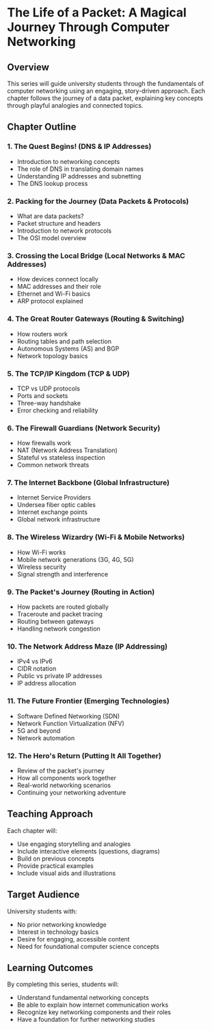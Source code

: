 # The Life of a Packet: A Magical Journey Through Computer Networking

## Overview
This series will guide university students through the fundamentals of computer networking using an engaging, story-driven approach. Each chapter follows the journey of a data packet, explaining key concepts through playful analogies and connected topics.

## Chapter Outline

### 1. The Quest Begins! (DNS & IP Addresses)
- Introduction to networking concepts
- The role of DNS in translating domain names
- Understanding IP addresses and subnetting
- The DNS lookup process

### 2. Packing for the Journey (Data Packets & Protocols)
- What are data packets?
- Packet structure and headers
- Introduction to network protocols
- The OSI model overview

### 3. Crossing the Local Bridge (Local Networks & MAC Addresses)
- How devices connect locally
- MAC addresses and their role
- Ethernet and Wi-Fi basics
- ARP protocol explained

### 4. The Great Router Gateways (Routing & Switching)
- How routers work
- Routing tables and path selection
- Autonomous Systems (AS) and BGP
- Network topology basics

### 5. The TCP/IP Kingdom (TCP & UDP)
- TCP vs UDP protocols
- Ports and sockets
- Three-way handshake
- Error checking and reliability

### 6. The Firewall Guardians (Network Security)
- How firewalls work
- NAT (Network Address Translation)
- Stateful vs stateless inspection
- Common network threats

### 7. The Internet Backbone (Global Infrastructure)
- Internet Service Providers
- Undersea fiber optic cables
- Internet exchange points
- Global network infrastructure

### 8. The Wireless Wizardry (Wi-Fi & Mobile Networks)
- How Wi-Fi works
- Mobile network generations (3G, 4G, 5G)
- Wireless security
- Signal strength and interference

### 9. The Packet's Journey (Routing in Action)
- How packets are routed globally
- Traceroute and packet tracing
- Routing between gateways
- Handling network congestion

### 10. The Network Address Maze (IP Addressing)
- IPv4 vs IPv6
- CIDR notation
- Public vs private IP addresses
- IP address allocation

### 11. The Future Frontier (Emerging Technologies)
- Software Defined Networking (SDN)
- Network Function Virtualization (NFV)
- 5G and beyond
- Network automation

### 12. The Hero's Return (Putting It All Together)
- Review of the packet's journey
- How all components work together
- Real-world networking scenarios
- Continuing your networking adventure

## Teaching Approach
Each chapter will:
- Use engaging storytelling and analogies
- Include interactive elements (questions, diagrams)
- Build on previous concepts
- Provide practical examples
- Include visual aids and illustrations

## Target Audience
University students with:
- No prior networking knowledge
- Interest in technology basics
- Desire for engaging, accessible content
- Need for foundational computer science concepts

## Learning Outcomes
By completing this series, students will:
- Understand fundamental networking concepts
- Be able to explain how internet communication works
- Recognize key networking components and their roles
- Have a foundation for further networking studies
